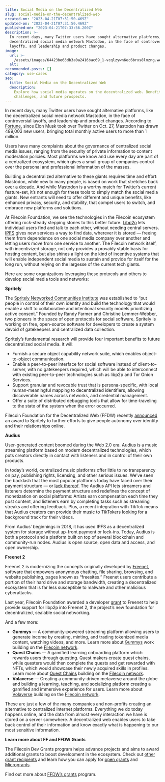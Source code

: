 ```yaml
---
title: Social Media on the Decentralized Web
slug: social-media-on-the-decentralized-web
created-on: "2023-04-21T07:31:50.469Z"
updated-on: "2023-04-21T07:31:50.469Z"
published-on: "2023-04-21T07:33:56.200Z"
description: >-
  In recent days, many Twitter users have sought alternative platforms, like the
  decentralized social media network Mastodon, in the face of controversial
  layoffs, and leadership and product changes.
image:
  url: >-
    /assets/images/64423be63db3a0a2416bac69_1-vcqlzywn6ec6brxs8lmzng.webp
  alt:
recommended-posts: []
category: use-cases
seo:
  title: Social Media on the Decentralized Web
  description:
    Explore how social media operates on the decentralized web. Benefits,
    challenges, and future prospects.
---
```


In recent days, many Twitter users have sought alternative platforms, like the decentralized social media network Mastodon, in the face of controversial layoffs, and leadership and product changes. According to [Fortune](https://fortune.com/2022/11/07/mastadon-struggles-large-number-twitter-defectors/), since Elon Musk took over Twitter on Oct. 27, Mastodon has drawn 489,003 new users, bringing total monthly active users to more than 1 million.

Users have many complaints about the governance of centralized social media issues, ranging from the security of private information to content moderation policies. Most platforms we know and use every day are part of a centralized ecosystem, which gives a small group of companies control over the personal and professional information of the masses.

Building a decentralized alternative to these giants requires time and effort: Mastodon, while new to many people, is based on work that stretches back [over a decade](https://www.franklinstreetstatement.org/). And while Mastodon is a worthy match for Twitter’s current feature-set, it’s not enough for these tools to simply match the social media giants. New entrants will need to offer different and unique benefits, like enhanced privacy, security, and stability, that compel users to switch, and embrace new platforms and solutions.

At Filecoin Foundation, we see the technologies in the Filecoin ecosystem offering rock-steady stepping stones to this better future. [Libp2p](https://libp2p.io/) lets individual users find and talk to each other, without needing central servers. [IPFS](https://ipfs.tech/) gives new services a way to find data, wherever it is stored — freeing them from dependence on one social media company over another and letting users move from one service to another. The Filecoin network itself, with incentivized storage, not only provides a provably stable basis for hosting content, but also shines a light on the kind of incentive systems that will enable independent social media to sustain and provide for itself for the long run, without relying on the largesse of the current tech giants.

Here are some organizations leveraging these protocols and others to develop social media tools and networks:

**Spritely**

The [Spritely Networked Communities Institute](https://spritely.institute/) was established to “put people in control of their own identity and build the technology that would enable a shift to collaborative and intentional security models prioritizing active consent.” Founded by Randy Farmer and Christine Lemmer-Webber, two pioneers in the space of open protocols for social software, Spritely is working on free, open-source software for developers to create a system devoid of gatekeepers and centralized data collection.

Spritely’s fundamental research will provide four important benefits to future decentralized social media. It will:

- Furnish a secure object capability network suite, which enables object-to-object communication.
- Enable a peer-to-peer interface for social software instead of client-to-server, with no gatekeepers required, which will be able to interconnect with existing peer-to-peer technologies such as libp2p and Tor Onion Services.
- Support granular and revocable trust that is persona-specific, with local human-meaningful mapping to decentralized identifiers, allowing discoverable names across networks, and credential management.
- Offer a suite of distributed debugging tools that allow for time-traveling to the state of the system when the error occurred.

Filecoin Foundation for the Decentralized Web (FFDW) recently [announced](https://medium.com/@FFDWeb/ffdw-supports-spritely-networked-communities-institute-to-develop-decentralized-social-media-36833f7273c9) an award to Spritely to further efforts to give people autonomy over identity and their relationships online.

**Audius**

User-generated content boomed during the Web 2.0 era. [Audius](https://audius.co/) is a music streaming platform based on modern decentralized technologies, which puts creators directly in contact with listeners and in control of their own products.

In today’s world, centralized music platforms offer little to no transparency on pay, publishing rights, licensing, and other serious issues. We’ve seen the backlash that the most popular platforms today have faced over their payment structure — or [lack thereof](https://www.nytimes.com/2021/05/07/arts/music/streaming-music-payments.html). The Audius API lets streamers and listeners determine the payment structure and redefines the concept of monetization on social platforms: Artists earn compensation each time they post content, and listeners earn by completing tasks such as streaming streaks and offering feedback. Plus, a recent integration with TikTok means that Audius creators can provide their music to TikTokers looking for a background track for their videos.

From Audius’ beginnings in 2018, it has used IPFS as a decentralized system for storage without up-front payment or lock-ins. Today, Audius is both a protocol and a platform built on top of several blockchain and community-run nodes. Audius is open source, open data and access, and open ownership.

**Freenet 2**

Freenet 2 is modernizing the concepts originally developed by [Freenet](https://freenetproject.org/), software that empowers anonymous chatting, file sharing, browsing, and website publishing, pages known as “freesites.” Freenet users contribute a portion of their hard drive and storage bandwidth, creating a decentralized ecosystem that is far less susceptible to malware and other malicious cyberattacks.

Last year, Filecoin Foundation awarded a developer [grant](https://filecoinfoundation.medium.com/dev-grant-spotlight-freenet-2-a60cb627bede) to Freenet to help provide support for libp2p into Freenet 2, the project’s new foundation for decentralized, sealable social networking.

And a few more:

- **Gummys** — A community-powered streaming platform allowing users to generate income by creating, minting, and trading tokenized media content, watching videos, and more. Learn more about [Gummys](https://www.gummys.io/) work building on the [Filecoin network](https://github.com/filecoin-project/devgrants/issues/607).
- **Quest Chains** — A gamified learning onboarding platform which rewards users through questing. Quest makers create quest chains, while questers would then complete the quests and get rewarded with NFTs, which would showcase their newly acquired skills in profiles. Learn more about [Quest Chains](https://questchains.xyz/) building on the [Filecoin network](https://github.com/filecoin-project/devgrants/issues/645).
- **Volaverse** — Creating a community-driven metaverse around the globe and building a learning, teaching, and socializing platform creating a gamified and immersive experience for users. Learn more about [Volaverse](https://www.volaverse.com/) building on the [Filecoin network](https://github.com/filecoin-project/devgrants/issues/580).

These are just a few of the many companies and non-profits creating an alternative to centralized internet platforms. Everything we do today happens online, and the data from almost every interaction we have is stored on a server somewhere. A decentralized web enables users to take back control of their information and know exactly what is happening to our most sensitive information.

**Learn more about FF and FFDW Grants**

The Filecoin Dev Grants program helps advance projects and aims to award additional grants to boost development in the ecosystem. Check out [other grant recipients](https://filecoinfoundation.medium.com/filecoin-foundation-wave-9-dev-grant-proposals-due-friday-july-30-b240d98cee7b) and learn how you can apply for [open grants](https://github.com/filecoin-project/devgrants/blob/master/open-grants/README.md) and [Microgrants](https://github.com/filecoin-project/devgrants/blob/master/microgrants/microgrants.md).

Find out more about [FFDW’s grants](https://ffdweb.org/) program.
